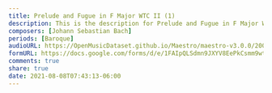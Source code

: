 ```yaml
---
title: Prelude and Fugue in F Major WTC II (1)
description: This is the description for Prelude and Fugue in F Major WTC II by Johann Sebastian Bach
composers: [Johann Sebastian Bach]
periods: [Baroque]
audioURL: https://OpenMusicDataset.github.io/Maestro/maestro-v3.0.0/2008/MIDI-Unprocessed_16_R1_2008_01-04_ORIG_MID--AUDIO_16_R1_2008_wav--1.midi
formURL: https://docs.google.com/forms/d/e/1FAIpQLSdmn9JXYV8EePkCsmm9wtiEz3hqtRqTLtJIOh1qMe1isX4cRQ/viewform
comments: true
share: true
date: 2021-08-08T07:43:13-06:00
---
```

